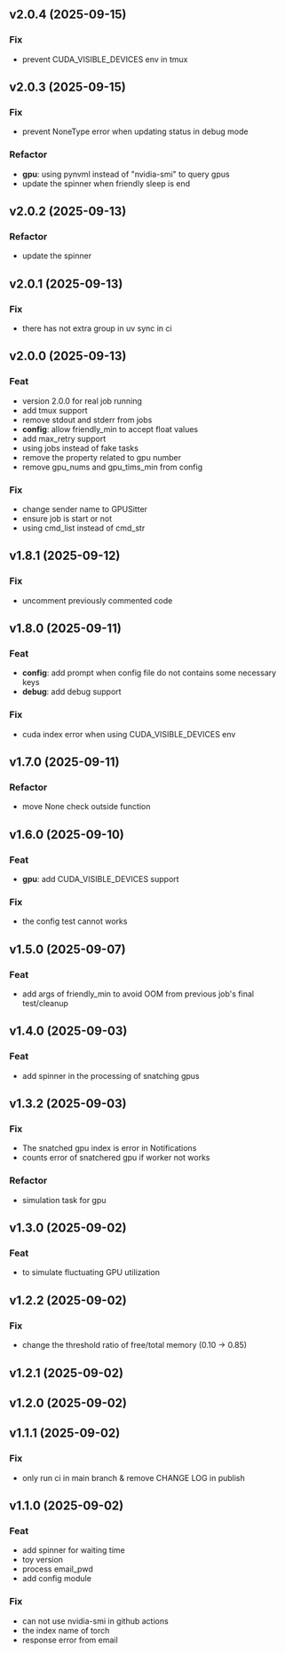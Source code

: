 ## v2.0.4 (2025-09-15)

### Fix

- prevent CUDA_VISIBLE_DEVICES env in tmux

## v2.0.3 (2025-09-15)

### Fix

- prevent NoneType error when updating status in debug mode

### Refactor

- **gpu**: using pynvml instead of "nvidia-smi" to query gpus
- update the spinner when friendly sleep is end

## v2.0.2 (2025-09-13)

### Refactor

- update the spinner

## v2.0.1 (2025-09-13)

### Fix

- there has not extra group in uv sync in ci

## v2.0.0 (2025-09-13)

### Feat

- version 2.0.0 for real job running
- add tmux support
- remove stdout and stderr from jobs
- **config**: allow friendly_min to accept float values
- add max_retry support
- using jobs instead of fake tasks
- remove the property related to gpu number
- remove gpu_nums and gpu_tims_min from config

### Fix

- change sender name to GPUSitter
- ensure job is start or not
- using cmd_list instead of cmd_str

## v1.8.1 (2025-09-12)

### Fix

- uncomment previously commented code

## v1.8.0 (2025-09-11)

### Feat

- **config**: add prompt when config file do not contains some necessary keys
- **debug**: add debug support

### Fix

- cuda index error when using CUDA_VISIBLE_DEVICES env

## v1.7.0 (2025-09-11)

### Refactor

- move None check outside function

## v1.6.0 (2025-09-10)

### Feat

- **gpu**: add CUDA_VISIBLE_DEVICES support

### Fix

- the config test cannot works

## v1.5.0 (2025-09-07)

### Feat

- add args of friendly_min to avoid OOM from previous job's final test/cleanup

## v1.4.0 (2025-09-03)

### Feat

- add spinner in the processing of snatching gpus

## v1.3.2 (2025-09-03)

### Fix

- The snatched gpu index is error in Notifications
- counts error of snatchered gpu if worker not works

### Refactor

- simulation task for gpu

## v1.3.0 (2025-09-02)

### Feat

- to simulate fluctuating GPU utilization

## v1.2.2 (2025-09-02)

### Fix

- change the threshold ratio of free/total memory (0.10 -> 0.85)

## v1.2.1 (2025-09-02)

## v1.2.0 (2025-09-02)

## v1.1.1 (2025-09-02)

### Fix

- only run ci in main branch & remove CHANGE LOG in publish

## v1.1.0 (2025-09-02)

### Feat

- add spinner for waiting time
- toy version
- process email_pwd
- add config module

### Fix

- can not use nvidia-smi in github actions
- the index name of torch
- response error from email
